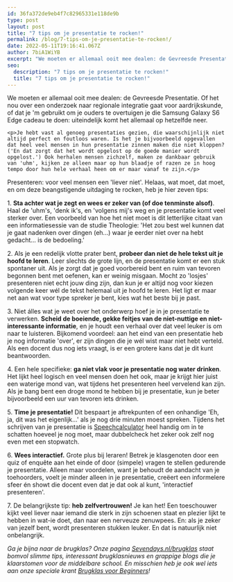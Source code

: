 ```yaml
---
id: 36fa372de9eb4f7c82965331e118de9b
type: post
layout: post
title: "7 tips om je presentatie te rocken!"
permalink: /blog/7-tips-om-je-presentatie-te-rocken!/
date: 2022-05-11T19:16:41.067Z
author: 7biA1WiYB
excerpt: "We moeten er allemaal ooit mee dealen: de Gevreesde Presentatie. Of het nou over een onderzoek naar regionale integratie gaat voor aardrijkskunde, of dat je 'm gebruikt om je ouders te overtuigen je die Samsung Galaxy S6 Edge cadeau te doen: uiteindelijk komt het allemaal op hetzelfde neer.  "
seo:
  description: "7 tips om je presentatie te rocken!"
  title: "7 tips om je presentatie te rocken!"
---
```

We moeten er allemaal ooit mee dealen: de Gevreesde Presentatie. Of het nou over een onderzoek naar regionale integratie gaat voor aardrijkskunde, of dat je 'm gebruikt om je ouders te overtuigen je die Samsung Galaxy S6 Edge cadeau te doen: uiteindelijk komt het allemaal op hetzelfde neer.  

    <p>Je hebt vast al genoeg presentaties gezien, die waarschijnlijk niet altijd perfect en foutloos waren. Is het je bijvoorbeeld opgevallen dat heel veel mensen in hun presentatie zinnen maken die niet kloppen? ('En dat zorgt dat het wordt opgelost op de goede manier wordt opgelost.') Ook herhalen mensen zichzelf, maken ze dankbaar gebruik van 'uhm', kijken ze alleen maar op hun blaadje of razen ze in hoog tempo door hun hele verhaal heen om er maar vanaf te zijn.</p>
<p>Presenteren: voor veel mensen een 'liever niet'. Helaas, wat moet, dat moet, en om deze beangstigende uitdaging te rocken, heb je hier zeven tips:</p>
<p>1. <strong>Sta achter wat je zegt en wees er zeker van (of doe tenminste alsof)</strong>. Haal de 'uhm's, 'denk ik's, en 'volgens mij's weg en je presentatie komt veel sterker over. Een voorbeeld van hoe het niet moet is dit letterlijke citaat van een informatiesessie van de studie Theologie: 'Het zou best wel kunnen dat je gaat nadenken over dingen (eh...) waar je eerder niet over na hebt gedacht... is de bedoeling.'</p>
<p>2. Als je een redelijk vlotte prater bent, <strong>probeer dan niet de hele tekst uit je hoofd te leren</strong>. Leer slechts de grote lijn, en de presentatie komt er een stuk spontaner uit. Als je zorgt dat je goed voorbereid bent en ruim van tevoren begonnen bent met oefenen, kan er weinig misgaan. Mocht zo 'losjes' presenteren niet echt jouw ding zijn, dan kun je er altijd nog voor kiezen volgende keer wél de tekst helemaal uit je hoofd te leren. Het ligt er maar net aan wat voor type spreker je bent, kies wat het beste bij je past.</p>
<p>3. Niet álles wat je weet over het onderwerp hoef je in je presentatie te verwerken. <strong>Scheid de boeiende, gekke feitjes van de niet-nuttige en niet-interessante informatie</strong>, en je houdt een verhaal over dat veel leuker is om naar te luisteren. Bijkomend voordeel: aan het eind van een presentatie heb je nog informatie 'over', er zijn dingen die je wél wist maar niet hebt verteld. Als een docent dus nog iets vraagt, is er een grotere kans dat je dit kunt beantwoorden.</p>
<p>4. Een hele specifieke: <strong>ga niet vlak voor je presentatie nog water drinken</strong>. Het lijkt heel logisch en veel mensen doen het ook, maar je krijgt hier juist een waterige mond van, wat tijdens het presenteren heel vervelend kan zijn. Als je bang bent een droge mond te hebben bij je presentatie, kun je beter bijvoorbeeld een uur van tevoren iets drinken.</p>
<p>5. <strong>Time je presentatie!</strong> Dit bespaart je aftrekpunten of een onhandige 'Eh, ja, dit was het eigenlijk...' als je nog drie minuten moest spreken. Tijdens het schrijven van je presentatie is <a href="http://www.debatrix.com/nl/overtuigen/tools/calculator-hoelang-duurt-jouw-speech/" target="_blank">Speechcalculator</a> heel handig om in te schatten hoeveel je nog moet, maar dubbelcheck het zeker ook zelf nog even met een stopwatch.</p>
<p>6. <strong>Wees interactief.</strong> Grote plus bij leraren! Betrek je klasgenoten door een quiz of enquête aan het einde of door (simpele) vragen te stellen gedurende je presentatie. Alleen maar voordelen, want je behoudt de aandacht van je toehoorders, voelt je minder alleen in je presentatie, creëert een informelere sfeer én showt die docent even dat je dat ook al kunt, 'interactief presenteren'.</p>
<p>7. De belangrijkste tip: <strong>heb zelfvertrouwen!</strong> Je kan het! Een toeschouwer kijkt veel liever naar iemand die sterk in zijn schoenen staat en plezier lijkt te hebben in wat-ie doet, dan naar een nerveuze zenuwpees. En: als je zeker van jezelf bent, wordt presenteren stukken leuker. En dat is natuurlijk niet onbelangrijk.</p>
<p><em>Ga je bijna naar de brugklas? Onze pagina <a href="https://original.sevendays.nl/brugklas">Sevendays.nl/brugklas</a> staat bomvol slimme tips, interessant brugklasnieuws en grappige blogs die je klaarstomen voor de middelbare school. En misschien heb je ook wel iets aan onze speciale krant <a href="https://abonneren.sevendays.nl/abonneren/abonnementen/actiesmetderden/brugklasvoorbeginners">Brugklas voor Beginners</a>! </em></p>  
